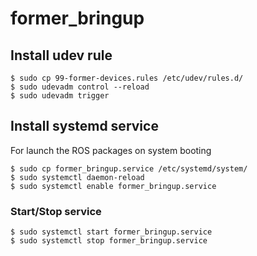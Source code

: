 # former_bringup

## Install udev rule

```
$ sudo cp 99-former-devices.rules /etc/udev/rules.d/
$ sudo udevadm control --reload
$ sudo udevadm trigger
```

## Install systemd service

For launch the ROS packages on system booting

```
$ sudo cp former_bringup.service /etc/systemd/system/
$ sudo systemctl daemon-reload
$ sudo systemctl enable former_bringup.service
```


### Start/Stop service
```
$ sudo systemctl start former_bringup.service
$ sudo systemctl stop former_bringup.service
```
